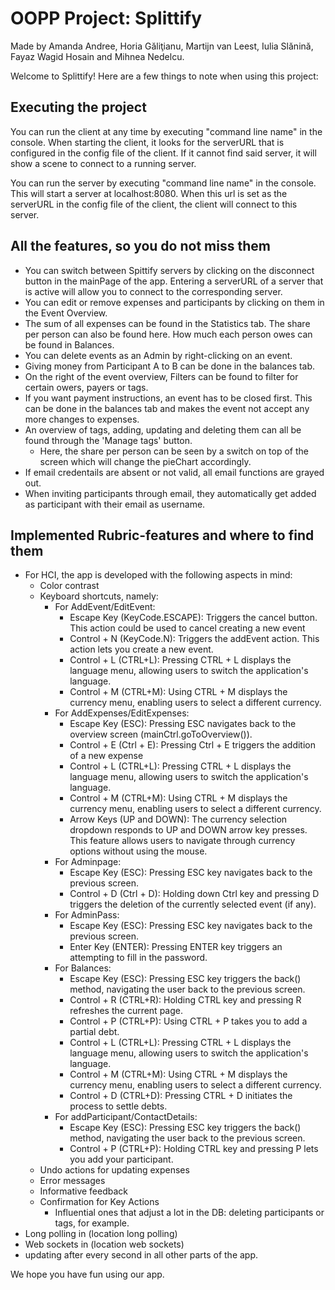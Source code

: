 # OOPP Project: Splittify
Made by Amanda Andree, Horia Găliţianu, Martijn van Leest, Iulia Slănină, Fayaz Wagid Hosain and Mihnea Nedelcu.

Welcome to Splittify! Here are a few things to note when using this project:

**Executing the project** <br>
- 
You can run the client at any time by executing "command line name" in the console. When starting the client, it looks for the serverURL that is configured in the config file of the client. If it cannot find said server, it will show a scene to connect to a running server.

You can run the server by executing "command line name" in the console. This will start a server at localhost:8080.
When this url is set as the serverURL in the config file of the client, the client will connect to this server.

**All the features, so you do not miss them** <br>
-
- You can switch between Spittify servers by clicking on the disconnect button in the mainPage of the app. Entering a serverURL of a server that is active will allow you to connect to the corresponding server.
- You can edit or remove expenses and participants by clicking on them in the Event Overview.
- The sum of all expenses can be found in the Statistics tab. The share per person can also be found here. How much each person owes can be found in Balances.
- You can delete events as an Admin by right-clicking on an event.
- Giving money from Participant A to B can be done in the balances tab.
- On the right of the event overview, Filters can be found to filter for certain owers, payers or tags.
- If you want payment instructions, an event has to be closed first. This can be done in the balances tab and makes the event not accept any more changes to expenses.
- An overview of tags, adding, updating and deleting them can all be found through the 'Manage tags' button.
    - Here, the share per person can be seen by a switch on top of the screen which will change the pieChart accordingly.
- If email credentails are absent or not valid, all email functions are grayed out.
- When inviting participants through email, they automatically get added as participant with their email as username.

**Implemented Rubric-features and where to find them**
- 
- For HCI, the app is developed with the following aspects in mind:
    - Color contrast
    - Keyboard shortcuts, namely:
        - For AddEvent/EditEvent:   
          - Escape Key (KeyCode.ESCAPE):
            Triggers the cancel button. This action could be used to cancel creating a new event 
          - Control + N (KeyCode.N):
            Triggers the addEvent action. This action lets you create a new event.
          - Control + L (CTRL+L): Pressing CTRL + L displays the language menu, allowing users to switch the application's language.
          - Control + M (CTRL+M): Using CTRL + M displays the currency menu, enabling users to select a different currency.
        - For AddExpenses/EditExpenses: 
          - Escape Key (ESC): Pressing ESC navigates back to the overview screen (mainCtrl.goToOverview()). 
          - Control + E (Ctrl + E): Pressing Ctrl + E triggers the addition of a new expense 
          - Control + L (CTRL+L): Pressing CTRL + L displays the language menu, allowing users to switch the application's language.
          - Control + M (CTRL+M): Using CTRL + M displays the currency menu, enabling users to select a different currency.
          - Arrow Keys (UP and DOWN): The currency selection dropdown responds to UP and DOWN arrow key presses. This feature allows users to navigate through currency options without using the mouse.
        - For Adminpage: 
          - Escape Key (ESC): Pressing ESC key navigates back to the previous screen. 
          - Control + D (Ctrl + D): Holding down Ctrl key and pressing D triggers the deletion of the currently selected event (if any).
        - For AdminPass:
          - Escape Key (ESC): Pressing ESC key navigates back to the previous screen.
          - Enter Key (ENTER): Pressing ENTER key triggers an attempting to fill in the password.
        - For Balances:
          - Escape Key (ESC): Pressing ESC key triggers the back() method, navigating the user back to the previous screen.
          - Control + R (CTRL+R): Holding CTRL key and pressing R refreshes the current page.
          - Control + P (CTRL+P): Using CTRL + P takes you to add a partial debt.
          - Control + L (CTRL+L): Pressing CTRL + L displays the language menu, allowing users to switch the application's language.
          - Control + M (CTRL+M): Using CTRL + M displays the currency menu, enabling users to select a different currency.
          - Control + D (CTRL+D): Pressing CTRL + D initiates the process to settle debts.
        - For addParticipant/ContactDetails: 
          - Escape Key (ESC): Pressing ESC key triggers the back() method, navigating the user back to the previous screen.
          - Control + P (CTRL+P): Holding CTRL key and pressing P lets you add your participant.
    - Undo actions for updating expenses
    - Error messages
    - Informative feedback
    - Confirmation for Key Actions
        - Influential ones that adjust a lot in the DB: deleting participants or tags, for example.
- Long polling in (location long polling)
- Web sockets in (location web sockets)
- updating after every second in all other parts of the app.


We hope you have fun using our app.